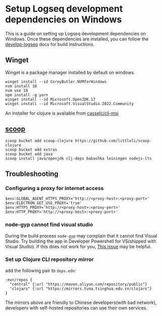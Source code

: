# Setup Logseq development dependencies on Windows

This is a guide on setting up Logseq development dependencies on Windows.  Once these dependencies are installed, you can follow the  [develop-logseq](develop-logseq.md) docs for build instructions.

## Winget

Winget is a package manager installed by default on windows.

  ```
  winget install --id CoreyButler.NVMforWindows
  nvm install 18
  nvm use 18
  npm install -g yarn
  winget install --id Microsoft.OpenJDK.17
  winget install --id Microsoft.VisualStudio.2022.Community
  ```

An installer for clojure is available from [casselc/clj-msi](https://github.com/casselc/clj-msi/releases/)

## [scoop](https://scoop.sh/)

```
scoop bucket add scoop-clojure https://github.com/littleli/scoop-clojure
scoop bucket add extras
scoop bucket add java
scoop install java/openjdk clj-deps babashka leiningen nodejs-lts
```

## Troubleshooting

### Configuring a proxy for internet access

```
$env:GLOBAL_AGENT_HTTPS_PROXY='http://<proxy-host>:<proxy-port>'
$env:ELECTRON_GET_USE_PROXY='true'
$env:HTTPS_PROXY='http://<proxy-host>:<proxy-port>'
$env:HTTP_PROXY='http://<proxy-host>:<proxy-port>'
```

### node-gyp cannot find visual studio

During the build process `node-gyp` may complain that it cannot find Visual Studio. Try building the app in Developer Powershell for VS(shipped with Visual Studio). If this does not work for you, [This issue](https://github.com/nodejs/node-gyp/issues/2203) may be helpful.


### Set up Clojure CLI repository mirror

add the following pair to `deps.edn`:

```
:mvn/repos {
  "central" {:url "https://maven.aliyun.com/repository/public"}
  "clojars" {:url "https://mirrors.tuna.tsinghua.edu.cn/clojars"}
}
```

The mirrors above are friendly to Chinese developers(with bad network), developers with self-hosted repositories can use their own services.
